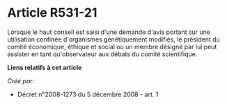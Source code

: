 # Article R531-21

Lorsque le haut conseil est saisi d'une demande d'avis portant sur une utilisation confinée d'organismes génétiquement
modifiés, le président du comité économique, éthique et social ou un membre désigné par lui peut assister en tant
qu'observateur aux débats du comité scientifique.

**Liens relatifs à cet article**

_Créé par_:

  - Décret n°2008-1273 du 5 décembre 2008 - art. 1
